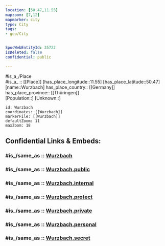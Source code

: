 ```yaml
---
location: [50.47,11.55] 
mapzoom: [7,12] 
mapmarker: city 
type: City
tags:
- geo/City


SpocWebEntityId: 35722
isDeleted: false
confidential: public

---
```

#is_a_/Place  
#is_a_ :: [[Place]] 
[has_place_longitude::11.55] 
[has_place_latitude::50.47] 
[name::Wurzbach] 
has_place_country:: [[Germany]]  
has_place_province:: [[Thüringen]]  
[Population::] 
[Unknown::] 


```leaflet
id: Wurzbach
coordinates: [[Wurzbach]] 
markerFile: [[Wurzbach]] 
defaultZoom: 11 
maxZoom: 18
```


## Confidential Links & Embeds: 

### #is_/same_as :: [Wurzbach](/_Standards/Earth/Continent/Europe/Europe~Central/Germany/Germany~East/Thüringen/counties~TH/Saale-Orla-Kreis/cities~Saale-Orla/Wurzbach.md) 

### #is_/same_as :: [Wurzbach.public](/_public/Earth/Continent/Europe/Europe~Central/Germany/Germany~East/Thüringen/counties~TH/Saale-Orla-Kreis/cities~Saale-Orla/Wurzbach.public.md) 

### #is_/same_as :: [Wurzbach.internal](/_internal/Earth/Continent/Europe/Europe~Central/Germany/Germany~East/Thüringen/counties~TH/Saale-Orla-Kreis/cities~Saale-Orla/Wurzbach.internal.md) 

### #is_/same_as :: [Wurzbach.protect](/_protect/Earth/Continent/Europe/Europe~Central/Germany/Germany~East/Thüringen/counties~TH/Saale-Orla-Kreis/cities~Saale-Orla/Wurzbach.protect.md) 

### #is_/same_as :: [Wurzbach.private](/_private/Earth/Continent/Europe/Europe~Central/Germany/Germany~East/Thüringen/counties~TH/Saale-Orla-Kreis/cities~Saale-Orla/Wurzbach.private.md) 

### #is_/same_as :: [Wurzbach.personal](/_personal/Earth/Continent/Europe/Europe~Central/Germany/Germany~East/Thüringen/counties~TH/Saale-Orla-Kreis/cities~Saale-Orla/Wurzbach.personal.md) 

### #is_/same_as :: [Wurzbach.secret](/_secret/Earth/Continent/Europe/Europe~Central/Germany/Germany~East/Thüringen/counties~TH/Saale-Orla-Kreis/cities~Saale-Orla/Wurzbach.secret.md)

